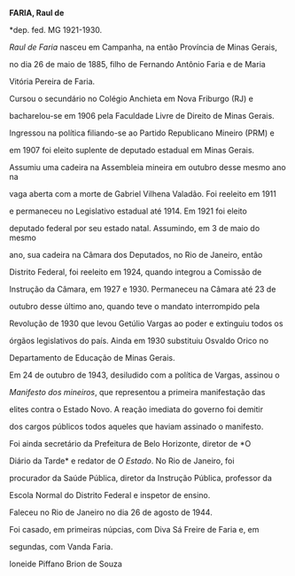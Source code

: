 **FARIA, Raul de**



\*dep. fed. MG 1921-1930.



*Raul de Faria* nasceu em Campanha, na então Província de Minas Gerais,

no dia 26 de maio de 1885, filho de Fernando Antônio Faria e de Maria

Vitória Pereira de Faria.



Cursou o secundário no Colégio Anchieta em Nova Friburgo (RJ) e

bacharelou-se em 1906 pela Faculdade Livre de Direito de Minas Gerais.



Ingressou na política filiando-se ao Partido Republicano Mineiro (PRM) e

em 1907 foi eleito suplente de deputado estadual em Minas Gerais.

Assumiu uma cadeira na Assembleia mineira em outubro desse mesmo ano na

vaga aberta com a morte de Gabriel Vilhena Valadão. Foi reeleito em 1911

e permaneceu no Legislativo estadual até 1914. Em 1921 foi eleito

deputado federal por seu estado natal. Assumindo, em 3 de maio do mesmo

ano, sua cadeira na Câmara dos Deputados, no Rio de Janeiro, então

Distrito Federal, foi reeleito em 1924, quando integrou a Comissão de

Instrução da Câmara, em 1927 e 1930. Permaneceu na Câmara até 23 de

outubro desse último ano, quando teve o mandato interrompido pela

Revolução de 1930 que levou Getúlio Vargas ao poder e extinguiu todos os

órgãos legislativos do país. Ainda em 1930 substituiu Osvaldo Orico no

Departamento de Educação de Minas Gerais.



Em 24 de outubro de 1943, desiludido com a política de Vargas, assinou o

*Manifesto dos mineiros*, que representou a primeira manifestação das

elites contra o Estado Novo. A reação imediata do governo foi demitir

dos cargos públicos todos aqueles que haviam assinado o manifesto.



Foi ainda secretário da Prefeitura de Belo Horizonte, diretor de *O

Diário da Tarde* e redator de *O Estado*. No Rio de Janeiro, foi

procurador da Saúde Pública, diretor da Instrução Pública, professor da

Escola Normal do Distrito Federal e inspetor de ensino.



Faleceu no Rio de Janeiro no dia 26 de agosto de 1944.



Foi casado, em primeiras núpcias, com Diva Sá Freire de Faria e, em

segundas, com Vanda Faria.



Ioneide Piffano Brion de Souza



